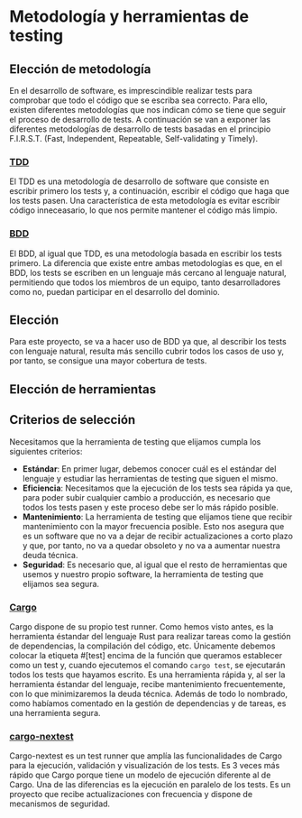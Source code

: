 # Metodología y herramientas de testing
## Elección de metodología
En el desarrollo de software, es imprescindible realizar tests para comprobar que todo el código que se escriba sea correcto. Para ello, existen diferentes metodologías que nos indican cómo se tiene que seguir el proceso de desarrollo de tests. A continuación se van a exponer las diferentes metodologías de desarrollo de tests basadas en el principio F.I.R.S.T. (Fast, Independent, Repeatable, Self-validating y Timely).

### [TDD](https://es.wikipedia.org/wiki/Desarrollo_guiado_por_pruebas)
El TDD es una metodología de desarrollo de software que consiste en escribir primero los tests y, a continuación, escribir el código que haga que los tests pasen. Una característica de esta metodología es evitar escribir código inneceasario, lo que nos permite mantener el código más limpio. 

### [BDD](https://es.wikipedia.org/wiki/Desarrollo_guiado_por_comportamiento)
El BDD, al igual que TDD, es una metodología basada en escribir los tests primero. La diferencia que existe entre ambas metodologías es que, en el BDD, los tests se escriben en un lenguaje más cercano al lenguaje natural, permitiendo que todos los miembros de un equipo, tanto desarrolladores como no, puedan participar en el desarrollo del dominio.

## Elección
Para este proyecto, se va a hacer uso de BDD ya que, al describir los tests con lenguaje natural, resulta más sencillo cubrir todos los casos de uso y, por tanto, se consigue una mayor cobertura de tests.

## Elección de herramientas
## Criterios de selección
Necesitamos que la herramienta de testing que elijamos cumpla los siguientes criterios:
- **Estándar**: En primer lugar, debemos conocer cuál es el estándar del lenguaje y estudiar las herramientas de testing que siguen el mismo.
- **Eficiencia**: Necesitamos que la ejecución de los tests sea rápida ya que, para poder subir cualquier cambio a producción, es necesario que todos los tests pasen y este proceso debe ser lo más rápido posible.
- **Mantenimiento**: La herramienta de testing que elijamos tiene que recibir mantenimiento con la mayor frecuencia posible. Esto nos asegura que es un software que no va a dejar de recibir actualizaciones a corto plazo y que, por tanto, no va a quedar obsoleto y no va a aumentar nuestra deuda técnica.
- **Seguridad**: Es necesario que, al igual que el resto de herramientas que usemos y nuestro propio software, la herramienta de testing que elijamos sea segura.

### [Cargo](https://doc.rust-lang.org/cargo/)
Cargo dispone de su propio test runner. Como hemos visto antes, es la herramienta éstandar del lenguaje Rust para realizar tareas como la gestión de dependencias, la compilación del código, etc. Únicamente debemos colocar la etiqueta #[test] encima de la función que queramos establecer como un test y, cuando ejecutemos el comando `cargo test`, se ejecutarán todos los tests que hayamos escrito. Es una herramienta rápida y, al ser la herramienta éstandar del lenguaje, recibe mantenimiento frecuentemente, con lo que minimizaremos la deuda técnica. Además de todo lo nombrado, como habíamos comentado en la gestión de dependencias y de tareas, es una herramienta segura.

### [cargo-nextest](https://nexte.st/)
Cargo-nextest es un test runner que amplía las funcionalidades de Cargo para la ejecución, validación y visualización de los tests. Es 3 veces más rápido que Cargo porque tiene un modelo de ejecución diferente al de Cargo. Una de las diferencias es la ejecución en paralelo de los tests. Es un proyecto que recibe actualizaciones con frecuencia y dispone de mecanismos de seguridad.
